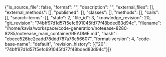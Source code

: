 {"is_source_file": false, "format": "", "description": "", "external_files": [], "external_methods": [], "published": [], "classes": [], "methods": [], "calls": [], "search-terms": [], "state": 2, "file_id": 3, "knowledge_revision": 20, "git_revision": "74bff97d1d57f5efc691045fd77f48bded83d94c", "filename": "/home/kavia/workspace/code-generation/noteease-8280-8285/noteease_main_container/README.md", "hash": "ebece526bc2eadd78ddd787a76c56607", "format-version": 4, "code-base-name": "default", "revision_history": [{"20": "74bff97d1d57f5efc691045fd77f48bded83d94c"}]}